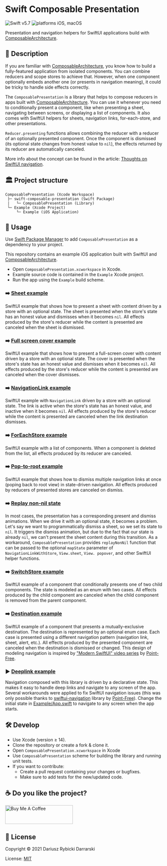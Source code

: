 # Swift Composable Presentation

![Swift v5.7](https://img.shields.io/badge/swift-v5.7-orange.svg)
![platforms iOS, macOS](https://img.shields.io/badge/platforms-iOS,_macOS-blue.svg)

Presentation and navigation helpers for SwiftUI applications build with [ComposableArchitecture](https://github.com/pointfreeco/swift-composable-architecture/).

## 📝 Description

If you are familiar with [ComposableArchitecture](https://github.com/pointfreeco/swift-composable-architecture/), you know how to build a fully-featured application from isolated components. You can combine reducers and scope stores to achieve that. However, when one component optionally embeds another one (or presents in navigation meaning), it could be tricky to handle side effects correctly.

The `ComposablePresentation` is a library that helps to compose reducers in apps built with [ComposableArchitecture](https://github.com/pointfreeco/swift-composable-architecture/). You can use it whenever you need to conditionally present a component, like when presenting a sheet, navigating between screens, or displaying a list of components. It also comes with SwiftUI helpers for sheets, navigation links, for-each-store, and other presentations.

`Reducer.presenting` functions allows combining the reducer with a reducer of an optionally presented component. Once the component is dismissed (its optional state changes from honest value to `nil`), the effects returned by its reducer are automatically canceled.

More info about the concept can be found in the article: [Thoughts on SwiftUI navigation](https://github.com/darrarski/darrarski/blob/main/2021/04/Thoughts-on-SwiftUI-navigation/README.md).

## 🏛 Project structure

```
ComposablePresentation (Xcode Workspace)
 ├─ swift-composable-presentation (Swift Package)
 |   └─ ComposablePresentation (Library)
 └─ Example (Xcode Project)
     └─ Example (iOS Application)
```

## 📖 Usage

Use [Swift Package Manager](https://swift.org/package-manager/) to add `ComposablePresentation` as a dependency to your project.

This repository contains an example iOS application built with SwiftUI and [ComposableArchitecture](https://github.com/pointfreeco/swift-composable-architecture/).

- Open `ComposablePresentation.xcworkspace` in Xcode.
- Example source code is contained in the `Example` Xcode project.
- Run the app using the `Example` build scheme.

### ➡️ [Sheet example](Example/Example/SheetExample.swift)

SwiftUI example that shows how to present a sheet with content driven by a store with an optional state. The sheet is presented when the store's state has an honest value and dismisses when it becomes `nil`. All effects produced by the store's reducer while the content is presented are canceled when the sheet is dismissed.

### ➡️ [Full screen cover example](Example/Example/FullScreenCoverExample.swift)

SwiftUI example that shows how to present a full-screen cover with content driven by a store with an optional state. The cover is presented when the store's state has an honest value and dismisses when it becomes `nil`. All effects produced by the store's reducer while the content is presented are canceled when the cover dismisses.

### ➡️ [NavigationLink example](Example/Example/NavigationLinkExample.swift)

SwiftUI example with `NavigationLink` driven by a store with an optional state. The link is active when the store's state has an honest value, and inactive when it becomes `nil`. All effects produced by the store's reducer while the content is presented are canceled when the link destination dismisses.

### ➡️ [ForEachStore example](Example/Example/ForEachStoreExample.swift)

SwiftUI example with a list of components. When a component is deleted from the list, all effects produced by its reducer are canceled.

### ➡️ [Pop-to-root example](Example/Example/PopToRootExample.swift)

SwiftUI example that shows how to dismiss multiple navigation links at once (poping back to root view) in state-driven navigation. All effects produced by reducers of presented stores are canceled on dismiss.

### ➡️ [Replay non-nil state](Example/Example/PopToRootExample.swift#L69)

In most cases, the presentation has a corresponding present and dismiss animations. When we drive it with an optional state, it becomes a problem. Let's say we want to programmatically dismiss a sheet, so we set its state to `nil`. It triggers the dismiss animation, but due to the fact that our state is already `nil`, we can't present the sheet content during this transition. As a workaround, `ComposablePresentation` provides `replayNonNil` function that can be passed to the optional `mapState` parameter of `NavigationLinkWithStore`, `View.sheet`, `View. popover`, and other SwiftUI helper functions.

### ➡️ [SwitchStore example](Example/Example/SwitchStoreExample.swift)

SwiftUI example of a component that conditionally presents one of two child components. The state is modeled as an enum with two cases. All effects produced by the child component are canceled when the child component is removed from the parent component.

### ➡️ [Destination example](Example/Example/DestinationExample.swift)

SwiftUI example of a component that presents a mutually-exclusive destination. The destination is represented by an optional enum case. Each case is presented using a different navigation pattern (navigation link, sheet, alert, etc.). All effects produced by the presented component are canceled when the destination is dismissed or changed. This design of modeling navigation is inspired by ["Modern SwiftUI" video series](https://www.pointfree.co/collections/swiftui/modern-swiftui) by [Point-Free](https://www.pointfree.co/).

### ▶️ [Deeplink example](Example/Example/App.swift)

Navigation composed with this library is driven by a declarative state. This makes it easy to handle deep links and navigate to any screen of the app. Several workarounds were applied to fix SwiftUI navigation issues (this was only possible thanks to [swiftui-navigation](https://github.com/pointfreeco/swiftui-navigation) library by [Point-Free](https://www.pointfree.co/)). Change the initial state in [Example/App.swift](Example/Example/App.swift) to navigate to any screen when the app starts.

## 🛠 Develop

- Use Xcode (version ≥ 14).
- Clone the repository or create a fork & clone it.
- Open `ComposablePresentation.xcworkspace` in Xcode
- Use `ComposablePresentation` scheme for building the library and running unit tests.
- If you want to contribute:
    - Create a pull request containing your changes or bugfixes.
    - Make sure to add tests for the new/updated code.

## ☕️ Do you like the project?

<a href="https://www.buymeacoffee.com/darrarski" target="_blank"><img src="https://cdn.buymeacoffee.com/buttons/v2/default-yellow.png" alt="Buy Me A Coffee" height="60" width="217" style="height: 60px !important;width: 217px !important;" ></a>

## 📄 License

Copyright © 2021 Dariusz Rybicki Darrarski

License: [MIT](LICENSE)
